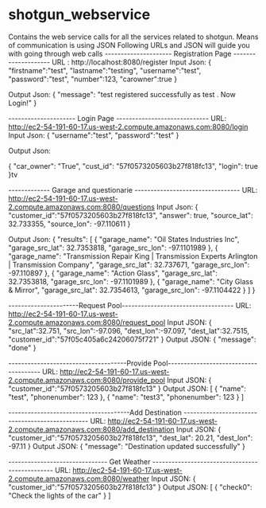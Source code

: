 # shotgun_webservice
Contains the web service calls for all the services related to shotgun.
Means of communication is using JSON
Following URLs and JSON will guide you with going through web calls
--------------------- Registration Page --------------------
URL : http://localhost:8080/register
Input Json:
{
	"firstname":"test",
	"lastname":"testing",
	"username":"test",
	"password":"test",
	"number":123,
	"carowner":true
}

Output Json:
{
  "message": "test registered successfully as test .  Now Login!"
}

--------------------- Login Page -----------------------------
URL: http://ec2-54-191-60-17.us-west-2.compute.amazonaws.com:8080/login
Input Json:
{
	"username":"test",
	"password":"test"
}

Output Json:

{
  "car_owner": "True",
  "cust_id": "57f0573205603b27f818fc13",
  "login": true
}tv

------------- Garage and questionarie ---------------------------------
URL: http://ec2-54-191-60-17.us-west-2.compute.amazonaws.com:8080/questions
Input Json:
{
	"customer_id":"57f0573205603b27f818fc13",
	"answer": true,
	"source_lat": 32.733355,
	"source_lon": -97.110611
}

Output Json:
{
  "results": [
    {
      "garage_name": "Oil States Industries Inc",
      "garage_src_lat": 32.7353818,
      "garage_src_lon": -97.1101989
    },
    {
      "garage_name": "Transmission Repair King | Transmission Experts Arlington | Transmission Company",
      "garage_src_lat": 32.737671,
      "garage_src_lon": -97.110897
    },
    {
      "garage_name": "Action Glass",
      "garage_src_lat": 32.7353818,
      "garage_src_lon": -97.1101989
    },
    {
      "garage_name": "City Glass & Mirror",
      "garage_src_lat": 32.7354613,
      "garage_src_lon": -97.1104422
    }
  ]
}

----------------------Request Pool-----------------------------------
URL: http://ec2-54-191-60-17.us-west-2.compute.amazonaws.com:8080/request_pool
Input JSON:
{
	"src_lat":32.751,
	"src_lon":-97.096,
	"dest_lon":-97.097,
	"dest_lat":32.7515,
	"customer_id":"57f05c405a6c24206075f721"
}
Output JSON:
{
  "message": "done"
}

-------------------------------------Provide Pool--------------------------------------
URL: http://ec2-54-191-60-17.us-west-2.compute.amazonaws.com:8080/provide_pool
Input JSON:
{
	"customer_id":"57f0573205603b27f818fc13"
}
Output JSON:
[
  {
    "name": "test",
    "phonenumber": 123
  },
  {
    "name": "test3",
    "phonenumber": 123
  }
]


--------------------------------------Add Destination ------------------------------------------------
URL: http://ec2-54-191-60-17.us-west-2.compute.amazonaws.com:8080/add_destination
Input JSON:
{
	"customer_id":"57f0573205603b27f818fc13",
	"dest_lat": 20.21,
	"dest_lon": -97.11
}
Output JSON:
{
  "message": "Destination updated successfully"
}


------------------------------- Get Weather -----------------------------------------------
URL: http://ec2-54-191-60-17.us-west-2.compute.amazonaws.com:8080/weather
Input JSON:
{
	"customer_id":"57f0573205603b27f818fc13"
}
Output JSON:
[
  {
    "check0": "Check the lights of the car"
  }
]
